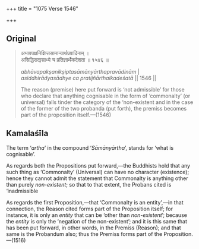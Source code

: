 +++
title = "1075 Verse 1546"

+++
## Original 
>
> अभावपक्षनिक्षिप्तसामान्यार्थप्रवादिनाम् ।  
> असिद्धिराद्यसाध्ये च प्रतिज्ञार्थैकदेशता ॥ १५४६ ॥ 
>
> *abhāvapakṣanikṣiptasāmānyārthapravādinām* \|  
> *asiddhirādyasādhye ca pratijñārthaikadeśatā* \|\| 1546 \|\| 
>
> The reason (premise) here put forward is ‘not admissible’ for those who declare that anything cognisable in the form of ‘commonalty’ (or universal) falls tinder the category of the ‘non-existent and in the case of the former of the two probanda (put forth), the premiss becomes part of the proposition itself.—(1546)



## Kamalaśīla

The term ‘*artha*’ in the compound ‘*Sāmānyārtha*’, stands for ‘what is cognisable’.

As regards both the Propositions put forward,—the Buddhists hold that any such thing as ‘Commonalty’ (Universal) can have no character (existence); hence they cannot admit the statement that Commonalty is anything other than purely *non-existent*; so that to that extent, the Probans cited is ‘inadmissible

As regards the first Proposition,—that ‘Commonalty is an entity’,—in that connection, the Reason cited forms part of the Proposition itself; for instance, it is only an *entity* that can be ‘other than *non-existent*’; because the *entity* is only the ‘negation of the non-existent’; and it is this same that has been put forward, in other words, in the Premiss (Reason); and that same is the Probandum also; thus the Premiss forms part of the Proposition.—(1516)


